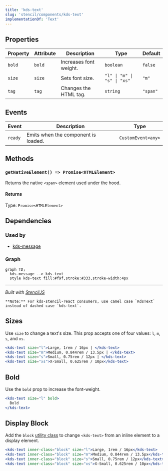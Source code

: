 ```yaml
---
title: 'kds-text'
slug: 'stencil/components/kds-text'
implementationOf: 'Text'
---
```

## Properties

| Property | Attribute | Description            | Type                        | Default  |
| -------- | --------- | ---------------------- | --------------------------- | -------- |
| `bold`   | `bold`    | Increases font weight. | `boolean`                   | `false`  |
| `size`   | `size`    | Sets font size.        | `"l" \| "m" \| "s" \| "xs"` | `"m"`    |
| `tag`    | `tag`     | Changes the HTML tag.  | `string`                    | `"span"` |


## Events

| Event   | Description                         | Type               |
| ------- | ----------------------------------- | ------------------ |
| `ready` | Emits when the component is loaded. | `CustomEvent<any>` |


## Methods

### `getNativeElement() => Promise<HTMLElement>`

Returns the native `<span>` element used under the hood.

#### Returns

Type: `Promise<HTMLElement>`




## Dependencies

### Used by

 - [kds-message](../kds-message)

### Graph
```mermaid
graph TD;
  kds-message --> kds-text
  style kds-text fill:#f9f,stroke:#333,stroke-width:4px
```

----------------------------------------------

*Built with [StencilJS](https://stenciljs.com/)*



```Message { "props" : { "className" : "mb-16" } }
**Note:** For kds-stencil-react consumers, use camel case `KdsText` instead of dashed case `kds-text`.
```

## Sizes

Use `size` to change a text's size. This prop accepts one of four values: `l`, `m`, `s`, and `xs`.

```jsx
<kds-text size="l">Large, 1rem / 16px | </kds-text>
<kds-text size="m">Medium, 0.844rem / 13.5px | </kds-text>
<kds-text size="s">Small, 0.75rem / 12px | </kds-text>
<kds-text size="xs">X-Small, 0.625rem / 10px</kds-text>
```

## Bold

Use the `bold` prop to increase the font-weight.

```jsx
<kds-text size="l" bold>
  Bold
</kds-text>
```

## Display Block

Add the `block` [utility class](/stencil/components/css-utilities-reference#Display) to change `<kds-text>` from an inline element to a display element.

```jsx
<kds-text inner-class="block" size="l">Large, 1rem / 16px</kds-text>
<kds-text inner-class="block" size="m">Medium, 0.844rem / 13.5px</kds-text>
<kds-text inner-class="block" size="s">Small, 0.75rem / 12px</kds-text>
<kds-text inner-class="block" size="xs">X-Small, 0.625rem / 10px</kds-text>
```
